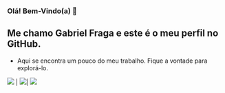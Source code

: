 ### Olá! Bem-Vindo(a) 👋


## Me chamo Gabriel Fraga e este é o meu perfil no **GitHub.** 
- Aqui se encontra um pouco do meu trabalho. Fique a vontade para explorá-lo.


<img src="https://img.shields.io/badge/Microsoft_Outlook-0078D4?style=for-the-badge&logo=microsoft-outlook&logoColor=white" /> | <img src="https://img.shields.io/badge/LinkedIn-0077B5?style=for-the-badge&logo=linkedin&logoColor=white" />| <img src="https://img.shields.io/badge/JavaScript-F7DF1E?style=for-the-badge&logo=javascript&logoColor=black" /> 


